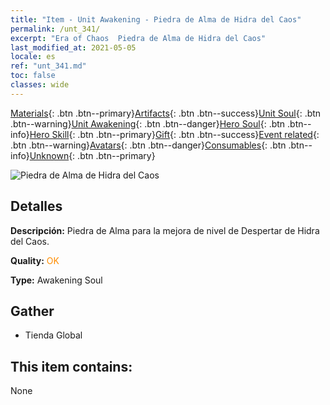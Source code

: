 ```yaml
---
title: "Item - Unit Awakening - Piedra de Alma de Hidra del Caos"
permalink: /unt_341/
excerpt: "Era of Chaos  Piedra de Alma de Hidra del Caos"
last_modified_at: 2021-05-05
locale: es
ref: "unt_341.md"
toc: false
classes: wide
---
```

 [Materials](/ItemsES/){: .btn .btn--primary}[Artifacts](/ItemsES/Artifacts/){: .btn .btn--success}[Unit Soul](/ItemsES/UnitSoul/){: .btn .btn--warning}[Unit Awakening](/ItemsES/UnitAwakening/){: .btn .btn--danger}[Hero Soul](/ItemsES/HeroSoul/){: .btn .btn--info}[Hero Skill](/ItemsES/HeroSkill/){: .btn .btn--primary}[Gift](/ItemsES/Gift/){: .btn .btn--success}[Event related](/ItemsES/Events/){: .btn .btn--warning}[Avatars](/ItemsES/Avatars/){: .btn .btn--danger}[Consumables](/ItemsES/Consumables/){: .btn .btn--info}[Unknown](/ItemsES/Unknown/){: .btn .btn--primary}

 ![Piedra de Alma de Hidra del Caos](/images/u/tia_duotoulong.jpg)

## Detalles
 **Descripción:** Piedra de Alma para la mejora de nivel de Despertar de Hidra del Caos.

 **Quality:** <span style="color: #FF8C00">OK</span>

 **Type:** Awakening Soul

## Gather

*    Tienda Global 

## This item contains:

  None

